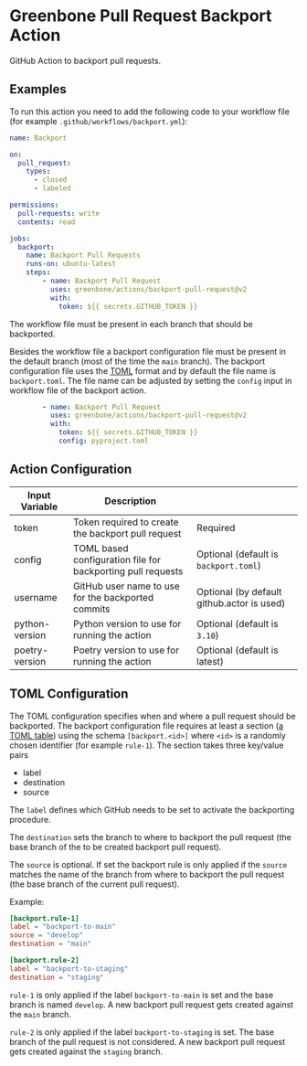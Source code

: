 # Greenbone Pull Request Backport Action

GitHub Action to backport pull requests.

## Examples

To run this action you need to add the following code to your workflow file
(for example `.github/workflows/backport.yml`):

```yml
name: Backport

on:
  pull_request:
    types:
      - closed
      - labeled

permissions:
  pull-requests: write
  contents: read

jobs:
  backport:
    name: Backport Pull Requests
    runs-on: ubuntu-latest
    steps:
        - name: Backport Pull Request
          uses: greenbone/actions/backport-pull-request@v2
          with:
            token: ${{ secrets.GITHUB_TOKEN }}
```

The workflow file must be present in each branch that should be backported.

Besides the workflow file a backport configuration file must be present in the
default branch (most of the time the `main` branch). The backport configuration
file uses the [TOML](https://toml.io/en/) format and by default the file name is
`backport.toml`. The file name can be adjusted by setting the `config` input in
workflow file of the backport action.

```yaml
        - name: Backport Pull Request
          uses: greenbone/actions/backport-pull-request@v2
          with:
            token: ${{ secrets.GITHUB_TOKEN }}
            config: pyproject.toml
```

## Action Configuration

|Input Variable|Description| |
|--------------|-----------|-|
| token          | Token required to create the backport pull request          | Required |
| config         | TOML based configuration file for backporting pull requests | Optional (default is `backport.toml`) |
| username       | GitHub user name to use for the backported commits          | Optional (by default github.actor is used) |
| python-version | Python version to use for running the action                | Optional (default is `3.10`) |
| poetry-version | Poetry version to use for running the action                | Optional (default is latest) |

## TOML Configuration

The TOML configuration specifies when and where a pull request should be
backported. The backport configuration file requires at least a section
([a TOML table](https://toml.io/en/v1.0.0#table)) using the schema
`[backport.<id>]` where `<id>` is a randomly chosen identifier (for example
`rule-1`). The section takes three key/value pairs

* label
* destination
* source

The `label` defines which GitHub needs to be set to activate the backporting
procedure.

The `destination` sets the branch to where to backport the pull request (the
base branch of the to be created backport pull request).

The `source` is optional. If set the backport rule is only applied if the
`source` matches the name of the branch from where to backport the pull request
(the base branch of the current pull request).

Example:
```TOML
[backport.rule-1]
label = "backport-to-main"
source = "develop"
destination = "main"

[backport.rule-2]
label = "backport-to-staging"
destination = "staging"
```

`rule-1` is only applied if the label `backport-to-main` is set and the base
branch is named `develop`. A new backport pull request gets created against the
`main` branch.

`rule-2` is only applied if the label `backport-to-staging` is set. The base
branch of the pull request is not considered. A new backport pull request gets
created against the `staging` branch.
